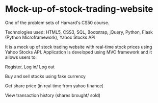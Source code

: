 # Mock-up-of-stock-trading-website

One of the problem sets of Harvard's CS50 course.

Technologies used: HTML5, CSS3, SQL, Bootstrap, jQuery, Python, Flask (Python Microframework), Yahoo Stocks API

It is a mock up of stock trading website with real-time stock prices using Yahoo Stocks API.
Application is developed using MVC framework and it allows users to:

Register, Log in/ Log out

Buy and sell stocks using fake currency

Get share price (in real time from yahoo finance)

View transaction history (shares brought/ sold)
